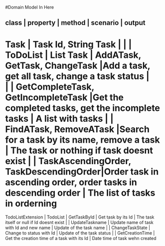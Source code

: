 #Domain Model In Here


class             |         property       |       method                           | scenario                                                      | output  
------------------------------------------------------------------------------------------------------------------------------------------------------------------------
Task              | Task Id, String Task   |                                        |                                                               |
ToDoList          | List Task              | AddATask, GetTask, ChangeTask          |Add a task, get all task, change a task status                 |                      
                  |                        | GetCompleteTask, GetIncompleteTask     |Get the completed tasks, get the incomplete tasks              | A list with tasks
                  |                        | FindATask, RemoveATask                 |Search for a task by its name, remove a task                   | The task or nothing if task doesnt exist
                  |                        | TaskAscendingOrder, TaskDescendingOrder|Order task in ascending order, order tasks in descending order | The list of tasks in orderning
==========================================================================================================================================================================
TodoListExtension | TodoList               | GetTaskById                            | Get task by its Id                                            | The task itself or null if Id doesnt exist
                  |                        | UpdateTaskname                         | Update name of task with Id and new name                      | Update of the task name
                  |                        | ChangeTaskState                        | Change to status with Id                                      | Update of the task status
                  |                        | GetCreationTime                        | Get the creation time of a task with its Id                   | Date time of task wehn created
